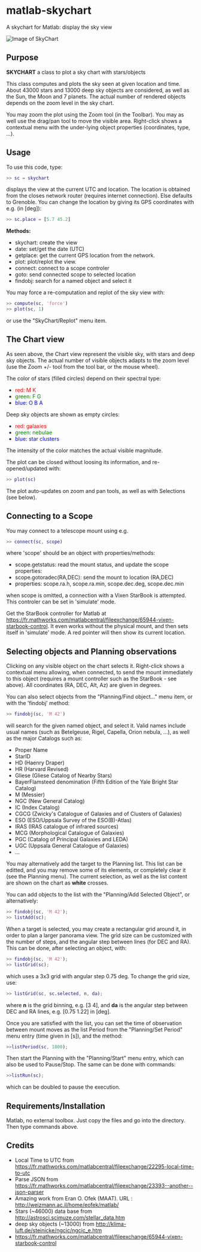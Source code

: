 # matlab-skychart
A skychart for Matlab: display the sky view

![Image of SkyChart](https://github.com/farhi/matlab-skychart/blob/master/doc/SkyChart.png)

Purpose
-------

**SKYCHART** a class to plot a sky chart with stars/objects
 
This class computes and plots the sky seen at given location and time. About
43000 stars and 13000 deep sky objects are considered, as well as the Sun, the 
Moon and 7 planets. The actual number of rendered objects depends on the zoom 
level in the sky chart.

You may zoom the plot using the Zoom tool (in the Toolbar). You may as well 
use the drag/pan tool to move the visible area. Right-click shows a contextual
menu with the under-lying object properties (coordinates, type, ...).

Usage
-----

To use this code, type:

```matlab
>> sc = skychart
```

displays the view at the current UTC and location. The location is obtained from the closes network router (requires internet connection). Else defaults to Grenoble. You can change the location by giving its GPS coordinates with e.g. (in [deg]):

```matlab
>> sc.place = [5.7 45.2]
```

**Methods:**

- skychart:   create the view
- date:       set/get the date (UTC)
- getplace:   get the current GPS location from the network.
- plot:       plot/replot the view.
- connect:    connect to a scope controler
- goto:       send connected scope to selected location
- findobj:    search for a named object and select it

You may force a re-computation and replot of the sky view with:

```matlab
>> compute(sc, 'force')
>> plot(sc, 1)
```

or use the "SkyChart/Replot" menu item.

The Chart view
--------------

As seen above, the Chart view represent the visible sky, with stars and deep sky objects. The actual number of visible objects adapts to the zoom level (use the Zoom +/- tool from the tool bar, or the mouse wheel).

The color of stars (filled circles) depend on their spectral type:

- <span style="color:red">red: M K</span>
- <span style="color:green">green: F G</span>
- <span style="color:blue">blue: O B A</span>

Deep sky objects are shown as empty circles:

- <span style="color:red">red: galaxies</span>
- <span style="color:green">green: nebulae</span>
- <span style="color:blue">blue: star clusters</span>

The intensity of the color matches the actual visible magnitude.

The plot can be closed without loosing its information, and re-opened/updated with:

```matlab
>> plot(sc)
```

The plot auto-updates on zoom and pan tools, as well as with Selections (see below).

Connecting to a Scope
---------------------

You may connect to a telescope mount using e.g.

```matlab
>> connect(sc, scope)
```

where 'scope' should be an object with properties/methods:

- scope.getstatus: read the mount status, and update the scope properties: 
- scope.gotoradec(RA,DEC): send the mount to location (RA,DEC)
- properties: scope.ra.h, scope.ra.min, scope.dec.deg, scope.dec.min

when scope is omitted, a connection with a Vixen StarBook is attempted. This
controler can be set in 'simulate' mode.

Get the StarBook controller for Matlab at https://fr.mathworks.com/matlabcentral/fileexchange/65944-vixen-starbook-control. It even works without the physical mount, and then sets itself in 'simulate' mode. A red pointer will then show its current location.

Selecting objects and Planning observations
-------------------------------------------

Clicking on any visible object on the chart selects it. Right-click shows a contextual menu allowing, when connected, to send the mount immediately to this object (requires a mount controller such as the StarBook - see above). All coordinates (RA, DEC, Alt, Az) are given in degrees.

You can also select objects from the "Planning/Find object..." menu item, or with the 'findobj' method:

```matlab
>> findobj(sc, 'M 42')
```

will search for the given named object, and select it. Valid names include usual names (such as Betelgeuse, Rigel, Capella, Orion nebula, ...), as well as the major Catalogs such as:

- Proper Name
- StarID
- HD (Haenry Draper)
- HR (Harvard Revised)
- Gliese (Gliese Catalog of Nearby Stars)
- BayerFlamsteed denomination (Fifth Edition of the Yale Bright Star Catalog)
- M (Messier)
- NGC (New General Catalog)
- IC (Index Catalog)
- CGCG (Zwicky's Catalogue of Galaxies and of Clusters of Galaxies)
- ESO (ESO/Uppsala Survey of the ESO(B)-Atlas)
- IRAS (IRAS catalogue of infrared sources)
- MCG (Morphological Catalogue of Galaxies)
- PGC (Catalog of Principal Galaxies and LEDA)
- UGC (Uppsala General Catalogue of Galaxies)
- ...

You may alternatively add the target to the Planning list. This list can be editted, and you may remove some of its elements, or completely clear it (see the Planning menu). The current selection, as well as the list content are shown on the chart as **white** crosses. 

You can add objects to the list with the "Planning/Add Selected Object", or alternatively:

```matlab
>> findobj(sc, 'M 42');
>> listAdd(sc);
```

When a target is selected, you may create a rectangular grid around it, in order to plan a larger panorama view. The grid size can be customized with the number of steps, and the angular step between lines (for DEC and RA). This can be done, after selecting an object, with:

```matlab
>> findobj(sc, 'M 42');
>> listGrid(sc);
```

which uses a 3x3 grid with angular step 0.75 deg. To change the grid size, use:

```matlab
>> listGrid(sc, sc.selected, n, da);
```

where **n** is the grid binning, e.g. [3 4], and **da** is the angular step between DEC and RA lines, e.g. [0.75 1.22] in [deg].

Once you are satisfied with the list, you can set the time of observation between mount moves as the list Period from the "Planning/Set Period" menu entry (time given in [s]), and the method:

```matlab
>>listPeriod(sc, 1800);
```

Then start the Planning with the "Planning/Start" menu entry, which can also be used to Pause/Stop. The same can be done with commands:


```matlab
>>listRun(sc);
```

which can be doubled to pause the execution.

Requirements/Installation
-------------------------

Matlab, no external toolbox.
Just copy the files and go into the directory. Then type commands above.

Credits
-------

- Local Time to UTC from https://fr.mathworks.com/matlabcentral/fileexchange/22295-local-time-to-utc
- Parse JSON from https://fr.mathworks.com/matlabcentral/fileexchange/23393--another--json-parser
- Amazing work from Eran O. Ofek (MAAT). URL : http://weizmann.ac.il/home/eofek/matlab/
- Stars (~46000) data base from http://astrosci.scimuze.com/stellar_data.htm
- deep sky objects (~13000) from http://klima-luft.de/steinicke/ngcic/ngcic_e.htm
- https://fr.mathworks.com/matlabcentral/fileexchange/65944-vixen-starbook-control

